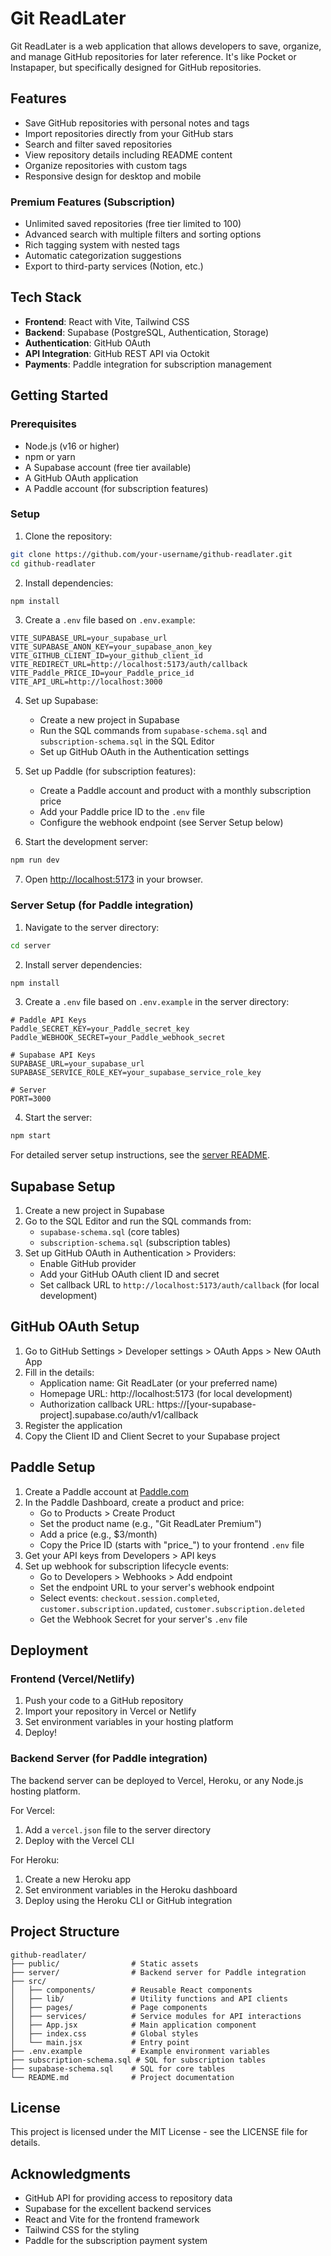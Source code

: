 # Git ReadLater

Git ReadLater is a web application that allows developers to save, organize, and manage GitHub repositories for later reference. It's like Pocket or Instapaper, but specifically designed for GitHub repositories.

## Features

- Save GitHub repositories with personal notes and tags
- Import repositories directly from your GitHub stars
- Search and filter saved repositories
- View repository details including README content
- Organize repositories with custom tags
- Responsive design for desktop and mobile

### Premium Features (Subscription)

- Unlimited saved repositories (free tier limited to 100)
- Advanced search with multiple filters and sorting options
- Rich tagging system with nested tags
- Automatic categorization suggestions
- Export to third-party services (Notion, etc.)

## Tech Stack

- **Frontend**: React with Vite, Tailwind CSS
- **Backend**: Supabase (PostgreSQL, Authentication, Storage)
- **Authentication**: GitHub OAuth
- **API Integration**: GitHub REST API via Octokit
- **Payments**: Paddle integration for subscription management

## Getting Started

### Prerequisites

- Node.js (v16 or higher)
- npm or yarn
- A Supabase account (free tier available)
- A GitHub OAuth application
- A Paddle account (for subscription features)

### Setup

1. Clone the repository:

```bash
git clone https://github.com/your-username/github-readlater.git
cd github-readlater
```

2. Install dependencies:

```bash
npm install
```

3. Create a `.env` file based on `.env.example`:

```
VITE_SUPABASE_URL=your_supabase_url
VITE_SUPABASE_ANON_KEY=your_supabase_anon_key
VITE_GITHUB_CLIENT_ID=your_github_client_id
VITE_REDIRECT_URL=http://localhost:5173/auth/callback
VITE_Paddle_PRICE_ID=your_Paddle_price_id
VITE_API_URL=http://localhost:3000
```

4. Set up Supabase:
   - Create a new project in Supabase
   - Run the SQL commands from `supabase-schema.sql` and `subscription-schema.sql` in the SQL Editor
   - Set up GitHub OAuth in the Authentication settings

5. Set up Paddle (for subscription features):
   - Create a Paddle account and product with a monthly subscription price
   - Add your Paddle price ID to the `.env` file
   - Configure the webhook endpoint (see Server Setup below)

6. Start the development server:

```bash
npm run dev
```

7. Open [http://localhost:5173](http://localhost:5173) in your browser.

### Server Setup (for Paddle integration)

1. Navigate to the server directory:

```bash
cd server
```

2. Install server dependencies:

```bash
npm install
```

3. Create a `.env` file based on `.env.example` in the server directory:

```
# Paddle API Keys
Paddle_SECRET_KEY=your_Paddle_secret_key
Paddle_WEBHOOK_SECRET=your_Paddle_webhook_secret

# Supabase API Keys
SUPABASE_URL=your_supabase_url
SUPABASE_SERVICE_ROLE_KEY=your_supabase_service_role_key

# Server
PORT=3000
```

4. Start the server:

```bash
npm start
```

For detailed server setup instructions, see the [server README](./server/README.md).

## Supabase Setup

1. Create a new project in Supabase
2. Go to the SQL Editor and run the SQL commands from:
   - `supabase-schema.sql` (core tables)
   - `subscription-schema.sql` (subscription tables)
3. Set up GitHub OAuth in Authentication > Providers:
   - Enable GitHub provider
   - Add your GitHub OAuth client ID and secret
   - Set callback URL to `http://localhost:5173/auth/callback` (for local development)

## GitHub OAuth Setup

1. Go to GitHub Settings > Developer settings > OAuth Apps > New OAuth App
2. Fill in the details:
   - Application name: Git ReadLater (or your preferred name)
   - Homepage URL: http://localhost:5173 (for local development)
   - Authorization callback URL: https://[your-supabase-project].supabase.co/auth/v1/callback
3. Register the application
4. Copy the Client ID and Client Secret to your Supabase project

## Paddle Setup

1. Create a Paddle account at [Paddle.com](https://Paddle.com)
2. In the Paddle Dashboard, create a product and price:
   - Go to Products > Create Product
   - Set the product name (e.g., "Git ReadLater Premium")
   - Add a price (e.g., $3/month)
   - Copy the Price ID (starts with "price_") to your frontend `.env` file
3. Get your API keys from Developers > API keys
4. Set up webhook for subscription lifecycle events:
   - Go to Developers > Webhooks > Add endpoint
   - Set the endpoint URL to your server's webhook endpoint
   - Select events: `checkout.session.completed`, `customer.subscription.updated`, `customer.subscription.deleted`
   - Get the Webhook Secret for your server's `.env` file

## Deployment

### Frontend (Vercel/Netlify)

1. Push your code to a GitHub repository
2. Import your repository in Vercel or Netlify
3. Set environment variables in your hosting platform
4. Deploy!

### Backend Server (for Paddle integration)

The backend server can be deployed to Vercel, Heroku, or any Node.js hosting platform.

For Vercel:
1. Add a `vercel.json` file to the server directory
2. Deploy with the Vercel CLI

For Heroku:
1. Create a new Heroku app
2. Set environment variables in the Heroku dashboard
3. Deploy using the Heroku CLI or GitHub integration

## Project Structure

```
github-readlater/
├── public/                # Static assets
├── server/                # Backend server for Paddle integration
├── src/
│   ├── components/        # Reusable React components
│   ├── lib/               # Utility functions and API clients
│   ├── pages/             # Page components
│   ├── services/          # Service modules for API interactions
│   ├── App.jsx            # Main application component
│   ├── index.css          # Global styles
│   └── main.jsx           # Entry point
├── .env.example           # Example environment variables
├── subscription-schema.sql # SQL for subscription tables
├── supabase-schema.sql    # SQL for core tables
└── README.md              # Project documentation
```

## License

This project is licensed under the MIT License - see the LICENSE file for details.

## Acknowledgments

- GitHub API for providing access to repository data
- Supabase for the excellent backend services
- React and Vite for the frontend framework
- Tailwind CSS for the styling
- Paddle for the subscription payment system
